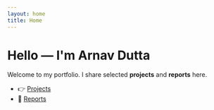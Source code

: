 ```yaml
---
layout: home
title: Home
---
```


# Hello — I'm **Arnav Dutta**

Welcome to my portfolio. I share selected **projects** and **reports** here.

- 👉 [Projects](/projects/)
- 📄 [Reports](/reports/)
